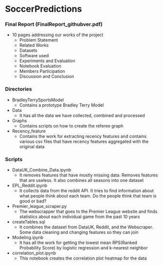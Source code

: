 # SoccerPredictions

### Final Report (FinalReport_githubver.pdf)
- 10 pages addressing our works of the project
    - Problem Statement
    - Related Works
    - Datasets
    - Software used
    - Experiments and Evaluation
    - Notebook Evaluation
    - Members Participation
    - Discussion and Conclusion

### Directories
- BradleyTerrySportsModel
    - Contains a prototype Bradley Terry Model
- Data
    - It has all the data we have collected, combined and processed
- Graphs
    - Contains scripts on how to create the referee graph
- Recency_feature
    - Contains the work for extracting recency features and contains various csv files that have recency features aggregated with the original data

### Scripts
- DataUK_Combine_Data.ipynb
    - It removes features that have mostly missing data. Removes features that are useless. It also combines all seasons into one dataset
- EPL_Reddit.ipynb
    - It collects data from the reddit API. It tries to find information about what people think about each team. Do the people think that team is good or bad?
- Premier_league_scraper.py
    - The webscrapper that goes to the Premier League website and finds statistics about each individual game from the past 10 years
- createTables.sql
    - It combines the dataset from DataUK, Reddit, and the Webscraper. Some data cleaning and changing features so they can join
- Modeling.ipynb
    - It has all the work for getting the lowest mean RPS(Ranked Probability Score) by logistic regression and k-nearest neighbor
- correlation_plot.ipynb
    - This notebook creates the correlation plot heatmap for the data


